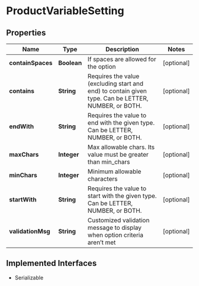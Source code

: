 

# ProductVariableSetting


## Properties

| Name | Type | Description | Notes |
|------------ | ------------- | ------------- | -------------|
|**containSpaces** | **Boolean** | If spaces are allowed for the option |  [optional] |
|**contains** | **String** | Requires the value (excluding start and end) to contain given type. Can be LETTER, NUMBER, or BOTH. |  [optional] |
|**endWith** | **String** | Requires the value to end with the given type. Can be LETTER, NUMBER, or BOTH. |  [optional] |
|**maxChars** | **Integer** | Max allowable chars. Its value must be greater than min_chars |  [optional] |
|**minChars** | **Integer** | Minimum allowable characters |  [optional] |
|**startWith** | **String** | Requires the value to start with the given type. Can be LETTER, NUMBER, or BOTH. |  [optional] |
|**validationMsg** | **String** | Customized validation message to display when option criteria aren’t met |  [optional] |


## Implemented Interfaces

* Serializable

